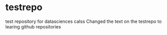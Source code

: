 # testrepo
test repository for datasciences calss
Changed the text on the testrepo to learing github repositories
